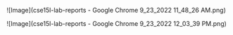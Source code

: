 ![Image](cse15l-lab-reports - Google Chrome 9_23_2022 11_48_26 AM.png)

![Image](cse15l-lab-reports - Google Chrome 9_23_2022 12_03_39 PM.png)